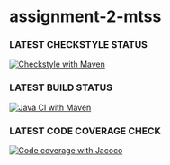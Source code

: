 # assignment-2-mtss

### LATEST CHECKSTYLE STATUS
[![Checkstyle with Maven](https://github.com/romano001/assignment-2-mtss/actions/workflows/checkstyle.yml/badge.svg)](https://github.com/romano001/assignment-2-mtss/actions/workflows/checkstyle.yml)

### LATEST BUILD STATUS
[![Java CI with Maven](https://github.com/romano001/assignment-2-mtss/actions/workflows/build.yml/badge.svg)](https://github.com/romano001/assignment-2-mtss/actions/workflows/build.yml)

### LATEST CODE COVERAGE CHECK
[![Code coverage with Jacoco](https://github.com/romano001/assignment-2-mtss/actions/workflows/code-coverage.yml/badge.svg)](https://github.com/romano001/assignment-2-mtss/actions/workflows/code-coverage.yml)


